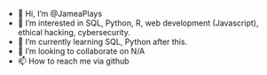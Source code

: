 - 👋 Hi, I’m @JameaPlays
- 👀 I’m interested in SQL, Python, R, web development (Javascript), ethical hacking, cybersecurity.
- 🌱 I’m currently learning SQL, Python after this.
- 💞️ I’m looking to collaborate on N/A
- 📫 How to reach me via github

<!---
JameaPlays/JameaPlays is a ✨ special ✨ repository because its `README.md` (this file) appears on your GitHub profile.
You can click the Preview link to take a look at your changes.
--->
